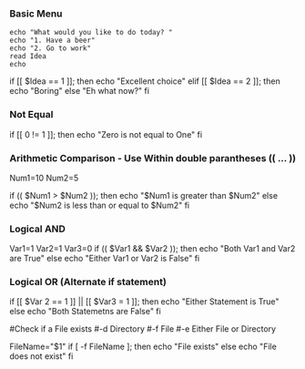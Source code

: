 ### Basic Menu
    echo "What would you like to do today? "
    echo "1. Have a beer"
    echo "2. Go to work"
    read Idea
    echo

if [[ $Idea == 1 ]]; then
  echo "Excellent choice"
elif [[ $Idea == 2 ]]; then
  echo "Boring"
else
  "Eh what now?"
fi

### Not Equal
if [[ 0 != 1 ]]; then
  echo "Zero is not equal to One"
fi

### Arithmetic Comparison - Use Within double parantheses (( ... ))
Num1=10
Num2=5

if (( $Num1 > $Num2 )); then
  echo "$Num1 is greater than $Num2"
else
  echo "$Num2 is less than or equal to $Num2"
fi


### Logical AND
Var1=1
Var2=1
Var3=0
if (( $Var1 && $Var2 )); then
  echo "Both Var1 and Var2 are True"
else
  echo "Either Var1 or Var2 is False"
fi

### Logical OR (Alternate if statement)
if [[ $Var 2 == 1 ]] || [[ $Var3 = 1 ]]; then
  echo "Either Statement is True"
else
  echo "Both Statemetns are False"
fi


#Check if a File exists
#-d Directory
#-f File
#-e Either File or Directory

FileName="$1"
if [ -f FileName ]; then
  echo "File exists"
else
  echo "File does not exist"
fi


